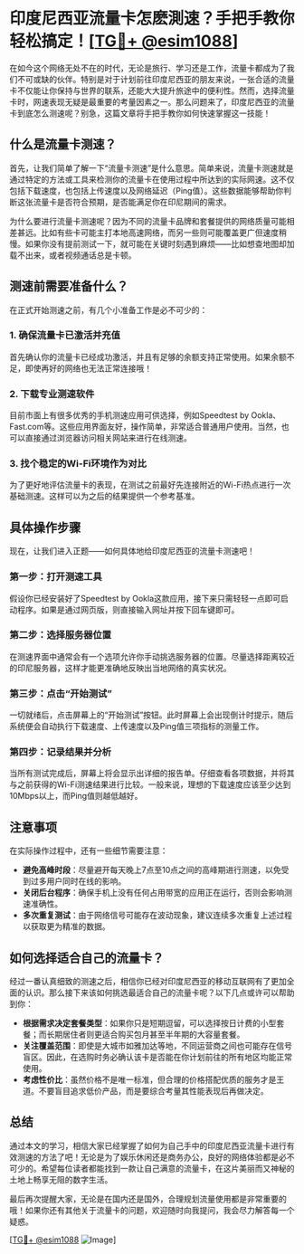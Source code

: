 # 印度尼西亚流量卡怎麽測速？手把手教你轻松搞定！[[TG💪+ @esim1088](https://t.me/s/esim1088)]

在如今这个网络无处不在的时代，无论是旅行、学习还是工作，流量卡都成为了我们不可或缺的伙伴。特别是对于计划前往印度尼西亚的朋友来说，一张合适的流量卡不仅能让你保持与世界的联系，还能大大提升旅途中的便利性。然而，选择流量卡时，网速表现无疑是最重要的考量因素之一。那么问题来了，印度尼西亚的流量卡到底怎么测速呢？别急，这篇文章将手把手教你如何快速掌握这一技能！

## 什么是流量卡测速？

首先，让我们简单了解一下“流量卡测速”是什么意思。简单来说，流量卡测速就是通过特定的方法或工具来检测你的流量卡在使用过程中所达到的实际网速。这不仅包括下载速度，也包括上传速度以及网络延迟（Ping值）。这些数据能够帮助你判断这张流量卡是否符合预期，是否能满足你在印尼期间的需求。

为什么要进行流量卡测速呢？因为不同的流量卡品牌和套餐提供的网络质量可能相差甚远。比如有些卡可能主打本地高速网络，而另一些则可能覆盖更广但速度稍慢。如果你没有提前测试一下，就可能在关键时刻遇到麻烦——比如想查地图却加载不出来，或者视频通话总是卡顿。

## 测速前需要准备什么？

在正式开始测速之前，有几个小准备工作是必不可少的：

### 1. 确保流量卡已激活并充值
首先确认你的流量卡已经成功激活，并且有足够的余额支持正常使用。如果余额不足，即使再好的网络也无法正常连接哦！

### 2. 下载专业测速软件
目前市面上有很多优秀的手机测速应用可供选择，例如Speedtest by Ookla、Fast.com等。这些应用界面友好，操作简单，非常适合普通用户使用。当然，也可以直接通过浏览器访问相关网站来进行在线测速。

### 3. 找个稳定的Wi-Fi环境作为对比
为了更好地评估流量卡的表现，在测试之前最好先连接附近的Wi-Fi热点进行一次基础测速。这样可以为之后的结果提供一个参考基准。

## 具体操作步骤

现在，让我们进入正题——如何具体地给印度尼西亚的流量卡测速吧！

### 第一步：打开测速工具
假设你已经安装好了Speedtest by Ookla这款应用，接下来只需轻轻一点即可启动程序。如果是通过网页版，则直接输入网址并按下回车键即可。

### 第二步：选择服务器位置
在测速界面中通常会有一个选项允许你手动挑选服务器的位置。尽量选择距离较近的印尼服务器，这样才能更准确地反映出当地网络的真实状况。

### 第三步：点击“开始测试”
一切就绪后，点击屏幕上的“开始测试”按钮。此时屏幕上会出现倒计时提示，随后系统便会自动执行下载速度、上传速度以及Ping值三项指标的测量工作。

### 第四步：记录结果并分析
当所有测试完成后，屏幕上将会显示出详细的报告单。仔细查看各项数据，并将其与之前获得的Wi-Fi测速结果进行比较。一般来说，理想的下载速度应该至少达到10Mbps以上，而Ping值则越低越好。

## 注意事项

在实际操作过程中，还有一些细节需要注意：

- **避免高峰时段**：尽量避开每天晚上7点至10点之间的高峰期进行测速，以免受到过多用户同时在线的影响。
- **关闭后台程序**：确保手机上没有任何占用带宽的应用正在运行，否则会影响测速准确性。
- **多次重复测试**：由于网络信号可能存在波动现象，建议连续多次重复上述过程以获取更为精准的数据。

## 如何选择适合自己的流量卡？

经过一番认真细致的测速之后，相信你已经对印度尼西亚的移动互联网有了更加全面的认识。那么接下来该如何挑选最适合自己的流量卡呢？以下几点或许可以帮助到你：

- **根据需求决定套餐类型**：如果你只是短期逗留，可以选择按日计费的小型套餐；而长期居住者则更适合购买包月甚至半年期的大容量套餐。
- **关注覆盖范围**：即使是大城市如雅加达等地，不同运营商之间也可能存在信号盲区。因此，在选购时务必确认该卡是否能在你计划前往的所有地区均能正常使用。
- **考虑性价比**：虽然价格不是唯一标准，但合理的价格搭配优质的服务才是王道。不要盲目追求低价产品，而是要综合考量其性能表现后再做决定。

## 总结

通过本文的学习，相信大家已经掌握了如何为自己手中的印度尼西亚流量卡进行有效测速的方法了吧！无论是为了娱乐休闲还是商务办公，良好的网络体验都是必不可少的。希望每位读者都能找到一款让自己满意的流量卡，在这片美丽而又神秘的土地上畅享无阻的数字生活。

最后再次提醒大家，无论是在国内还是国外，合理规划流量使用都是非常重要的哦！如果你还有其他关于流量卡的问题，欢迎随时向我提问，我会尽力解答每一个疑惑。

[[TG💪+ @esim1088](https://t.me/s/esim1088) ![Image](https://i.postimg.cc/4NQfJmqS/Snipaste-2025-05-13-00-14-12.png)]